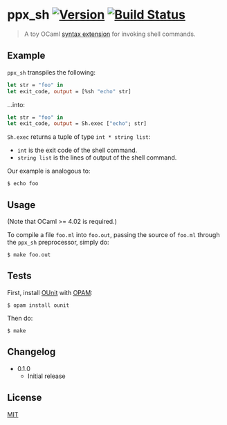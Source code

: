 # ppx_sh [![Version](https://img.shields.io/badge/version-v0.0.0-orange.svg?style=flat)](https://github.com/yuanqing/ppx_sh/releases) [![Build Status](https://img.shields.io/travis/yuanqing/ppx_sh.svg?branch=master&style=flat)](https://travis-ci.org/yuanqing/ppx_sh)

> A toy OCaml [syntax extension](http://caml.inria.fr/cgi-bin/viewvc.cgi/ocaml/trunk/experimental/frisch/extension_points.txt?view=log) for invoking shell commands.

## Example

`ppx_sh` transpiles the following:

```ocaml
let str = "foo" in
let exit_code, output = [%sh "echo" str]
```

&hellip;into:

```ocaml
let str = "foo" in
let exit_code, output = Sh.exec ["echo"; str]
```

`Sh.exec` returns a tuple of type `int * string list`:
- `int` is the exit code of the shell command.
- `string list` is the lines of output of the shell command.

Our example is analogous to:

```
$ echo foo
```

## Usage

(Note that OCaml >= 4.02 is required.)

To compile a file `foo.ml` into `foo.out`, passing the source of `foo.ml` through the `ppx_sh` preprocessor, simply do:

```
$ make foo.out
```

## Tests

First, install [OUnit](http://opam.ocaml.org/packages/ounit/ounit.2.0.0/) with [OPAM](https://opam.ocaml.org):

```
$ opam install ounit
```

Then do:

```
$ make
```

## Changelog

- 0.1.0
  - Initial release

## License

[MIT](https://github.com/yuanqing/ppx_sh/blob/master/LICENSE)
